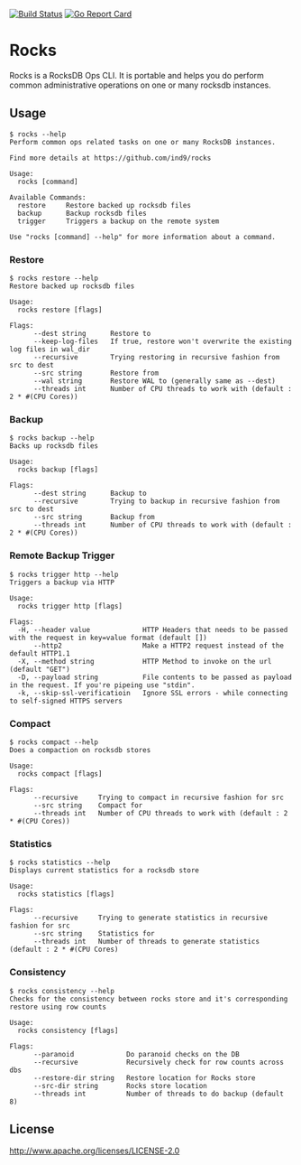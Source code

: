 [![Build Status](https://snap-ci.com/ind9/rocks/branch/master/build_image)](https://snap-ci.com/ind9/rocks/branch/master)
[![Go Report Card](https://goreportcard.com/badge/github.com/ind9/rocks)](https://goreportcard.com/report/github.com/ind9/rocks)
# Rocks

Rocks is a RocksDB Ops CLI. It is portable and helps you do perform common administrative operations on one or many rocksdb instances.

## Usage
```
$ rocks --help
Perform common ops related tasks on one or many RocksDB instances.

Find more details at https://github.com/ind9/rocks

Usage:
  rocks [command]

Available Commands:
  restore     Restore backed up rocksdb files
  backup      Backup rocksdb files
  trigger     Triggers a backup on the remote system

Use "rocks [command] --help" for more information about a command.
```

### Restore
```
$ rocks restore --help
Restore backed up rocksdb files

Usage:
  rocks restore [flags]

Flags:
      --dest string      Restore to
      --keep-log-files   If true, restore won't overwrite the existing log files in wal_dir
      --recursive        Trying restoring in recursive fashion from src to dest
      --src string       Restore from
      --wal string       Restore WAL to (generally same as --dest)
      --threads int      Number of CPU threads to work with (default : 2 * #(CPU Cores))
```

### Backup
```
$ rocks backup --help
Backs up rocksdb files

Usage:
  rocks backup [flags]

Flags:
      --dest string      Backup to
      --recursive        Trying to backup in recursive fashion from src to dest
      --src string       Backup from
      --threads int      Number of CPU threads to work with (default : 2 * #(CPU Cores))
```

### Remote Backup Trigger
```
$ rocks trigger http --help
Triggers a backup via HTTP

Usage:
  rocks trigger http [flags]

Flags:
  -H, --header value             HTTP Headers that needs to be passed with the request in key=value format (default [])
      --http2                    Make a HTTP2 request instead of the default HTTP1.1
  -X, --method string            HTTP Method to invoke on the url (default "GET")
  -D, --payload string           File contents to be passed as payload in the request. If you're pipeing use "stdin".
  -k, --skip-ssl-verificatioin   Ignore SSL errors - while connecting to self-signed HTTPS servers
```

### Compact
```
$ rocks compact --help
Does a compaction on rocksdb stores

Usage:
  rocks compact [flags]

Flags:
      --recursive     Trying to compact in recursive fashion for src
      --src string    Compact for
      --threads int   Number of CPU threads to work with (default : 2 * #(CPU Cores))
```

### Statistics
```
$ rocks statistics --help
Displays current statistics for a rocksdb store

Usage:
  rocks statistics [flags]

Flags:
      --recursive     Trying to generate statistics in recursive fashion for src
      --src string    Statistics for
      --threads int   Number of threads to generate statistics (default : 2 * #(CPU Cores)
```

### Consistency
```
$ rocks consistency --help
Checks for the consistency between rocks store and it's corresponding restore using row counts

Usage:
  rocks consistency [flags]

Flags:
      --paranoid             Do paranoid checks on the DB
      --recursive            Recursively check for row counts across dbs
      --restore-dir string   Restore location for Rocks store
      --src-dir string       Rocks store location
      --threads int          Number of threads to do backup (default 8)
```

## License
http://www.apache.org/licenses/LICENSE-2.0
